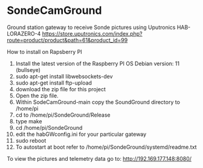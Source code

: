 # SondeCamGround

Ground station gateway to receive Sonde pictures using Uputronics HAB-LORAZERO-4 
https://store.uputronics.com/index.php?route=product/product&path=61&product_id=99

How to install on Rapsberry PI
1) Install the latest version of the Raspberry PI OS Debian version: 11 (bullseye)
2) sudo apt-get install libwebsockets-dev
3) sudo apt-get install ftp-upload
4) download the zip file for this project
5) Open the zip file.
6) Within SodeCamGround-main copy the SoundGround directory to /home/pi
7) cd to /home/pi/SondeGround/Release
8) type make
9) cd /home/pi/SondeGround
10) edit the habGWconfig.ini for your particular gateway
11) sudo reboot
12) To autostart at boot refer to /home/pi/SondeGround/systemd/readme.txt

To view the pictures and telemetry data go to: http://192.169.177.148:8080/

